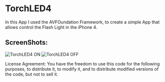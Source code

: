 # TorchLED4
In this App I used the AVFOundation Framework, to create a simple App that allows control the Flash Light in the iPhone 4.

## ScreenShots:

![TorchLED4 ON](http://dl.dropbox.com/u/3655093/TorchLED4/iOS%20Simulator%20Screen%20shot%20Feb%206%2C%202012%2012.54.46%20PM.png)
![TorchLED4 OFF](http://dl.dropbox.com/u/3655093/TorchLED4/iOS%20Simulator%20Screen%20shot%20Feb%206%2C%202012%2012.53.09%20PM.png)


License Agreement:
You have the freedom to use this code for the following purposes, to distribute it, to modify it, and to distribute modified versions of the code, but not to sell it.
